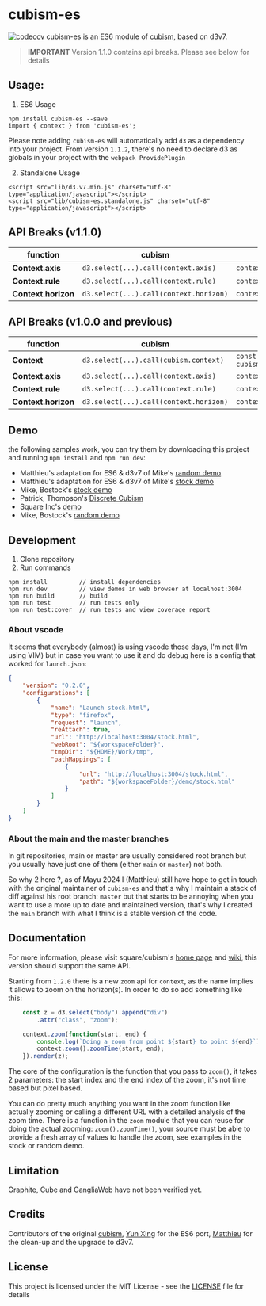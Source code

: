 # cubism-es
[![codecov](https://codecov.io/gh/ekacnet/cubism-es/graph/badge.svg?token=P3QB0BZKKA)](https://codecov.io/gh/ekacnet/cubism-es)
cubism-es is an ES6 module of [cubism](https://github.com/square/cubism), based on d3v7.

> **IMPORTANT** Version 1.1.0 contains api breaks. Please see below for details


## Usage:

1. ES6 Usage

```
npm install cubism-es --save
import { context } from 'cubism-es';
```
Please note adding `cubism-es` will automatically add `d3` as a dependency into your project.
From version `1.1.2`, there's no need to declare d3 as globals in your project with the `webpack ProvidePlugin`

2. Standalone Usage

```
<script src="lib/d3.v7.min.js" charset="utf-8" type="application/javascript"></script>
<script src="lib/cubism-es.standalone.js" charset="utf-8" type="application/javascript"></script>
```

## API Breaks (v1.1.0)
function | cubism | cubism-es
--- | --- | ---
**Context.axis** | `d3.select(...).call(context.axis)` | `context.axis().render(d3.select(...))`
**Context.rule** | `d3.select(...).call(context.rule)` | `context.rule().render(d3.select(...))`
**Context.horizon** | `d3.select(...).call(context.horizon)` | `context.horizon().render(d3.select(...))`

## API Breaks (v1.0.0 and previous)
function | cubism | cubism-es
--- | --- | ---
**Context** | `d3.select(...).call(cubism.context)` | `const context = cubism.context(d3.select(...)).height(30)`
**Context.axis** | `d3.select(...).call(context.axis)` | `context.axis(d3.select(...))`
**Context.rule** | `d3.select(...).call(context.rule)` | `context.rule(d3.select(...))`
**Context.horizon** | `d3.select(...).call(context.horizon)` | `context.horizon(d3.select(...))`


## Demo
the following samples work, you can try them by downloading this project and running `npm install` and `npm run dev`:

* Matthieu's adaptation for ES6 & d3v7 of Mike's [random demo](https://ekacnet.github.io/cubism-es/random.html)
* Matthieu's adaptation for ES6 & d3v7 of Mike's [stock demo](https://ekacnet.github.io/cubism-es/stock.html)
* Mike, Bostock's [stock demo](https://bost.ocks.org/mike/cubism/intro/demo-stocks.html)
* Patrick, Thompson's [Discrete Cubism](http://bl.ocks.org/patrickthompson/4d508eb3b8feac90762e)
* Square Inc's [demo](http://square.github.io/cubism/)
* Mike, Bostock's [random demo](https://bost.ocks.org/mike/cubism/intro/demo-random.html)

## Development
1. Clone repository
2. Run commands
```
npm install         // install dependencies
npm run dev         // view demos in web browser at localhost:3004
npm run build       // build
npm run test        // run tests only
npm run test:cover  // run tests and view coverage report
```

### About vscode
It seems that everybody (almost) is using vscode those days, I'm not (I'm using VIM) but in case you want to use it and do debug here is a config that worked for `launch.json`:

```json
{
    "version": "0.2.0",
    "configurations": [
        {
            "name": "Launch stock.html",
            "type": "firefox",
            "request": "launch",
            "reAttach": true,
            "url": "http://localhost:3004/stock.html",
            "webRoot": "${workspaceFolder}",
            "tmpDir": "${HOME}/Work/tmp",
            "pathMappings": [
                {
                    "url": "http://localhost:3004/stock.html",
                    "path": "${workspaceFolder}/demo/stock.html"
                }
            ]
        }
    ]
}
```

### About the main and the master branches

In git repositories, main or master are usually considered root branch but you usually have just one of them (either `main` or `master`) not both.

So why 2 here ?, as of Mayu 2024 I (Matthieu) still have hope to get in touch with the original maintainer of `cubism-es` and that's why I maintain a stack of diff against his root branch: `master` but that starts to be annoying when you want to use a more up to date and maintained version, that's why I created the `main` branch with what I think is a stable version of the code.

## Documentation
For more information, please visit square/cubism's [home page](http://square.github.io/cubism/) and [wiki](https://github.com/square/cubism/wiki), this version should support the same API.

Starting from `1.2.0` there is a new `zoom` api for `context`, as the name implies it allows to zoom on the horizon(s).
In order to do so add something like this:

```javascript
    const z = d3.select("body").append("div")
        .attr("class", "zoom");

    context.zoom(function(start, end) {
        console.log(`Doing a zoom from point ${start} to point ${end}`);
        context.zoom().zoomTime(start, end);
    }).render(z);
```

The core of the configuration is the function that you pass to `zoom()`, it takes 2 parameters: the start index and the end index of the zoom, it's not time based but pixel based.

You can do pretty much anything you want in the zoom function like actually zooming or calling a different URL with a detailed analysis of the zoom time.
There is a function in the `zoom` module that you can reuse for doing the actual zooming: `zoom().zoomTime()`, your source must be able to provide a fresh array of values to handle the zoom, see examples in the stock or random demo.


## Limitation
Graphite, Cube and GangliaWeb have not been verified yet.

## Credits
Contributors of the original [cubism](https://github.com/square/cubism), [Yun Xing](https://github.com/BigFatDog) for the ES6 port, [Matthieu](https://github.com/ekacnet) for the clean-up and the upgrade to d3v7.

## License

This project is licensed under the MIT License - see the [LICENSE](LICENSE) file for details



